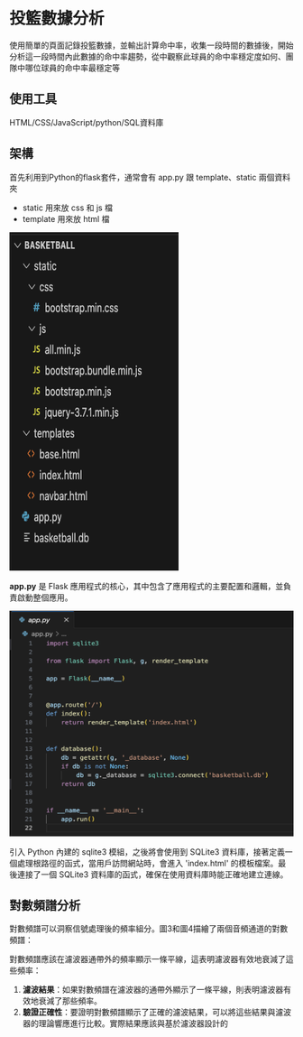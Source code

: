 # 投籃數據分析
使用簡單的頁面記錄投籃數據，並輸出計算命中率，收集一段時間的數據後，開始分析這一段時間內此數據的命中率趨勢，從中觀察此球員的命中率穩定度如何、團隊中哪位球員的命中率最穩定等
## 使用工具
HTML/CSS/JavaScript/python/SQL資料庫
## 架構
首先利用到Python的flask套件，通常會有 app.py 跟 template、static 兩個資料夾
* static 用來放 css 和 js 檔
* template 用來放 html 檔

<img src="image/i_1.png" width="300" height="600" alt="Image">


**app.py** 是 Flask 應用程式的核心，其中包含了應用程式的主要配置和邏輯，並負責啟動整個應用。

<img src="image/i_2.png" width="600" height="400" alt="Image">

引入 Python 內建的 sqlite3 模組，之後將會使用到 SQLite3 資料庫，接著定義一個處理根路徑的函式，當用戶訪問網站時，會進入 'index.html' 的模板檔案。最後連接了一個 SQLite3 資料庫的函式，確保在使用資料庫時能正確地建立連線。


## 對數頻譜分析

對數頻譜可以洞察信號處理後的頻率組分。圖3和圖4描繪了兩個音頻通道的對數頻譜：


對數頻譜應該在濾波器通帶外的頻率顯示一條平線，這表明濾波器有效地衰減了這些頻率：

1. **濾波結果**：如果對數頻譜在濾波器的通帶外顯示了一條平線，則表明濾波器有效地衰減了那些頻率。
2. **驗證正確性**：要證明對數頻譜顯示了正確的濾波結果，可以將這些結果與濾波器的理論響應進行比較。實際結果應該與基於濾波器設計的

